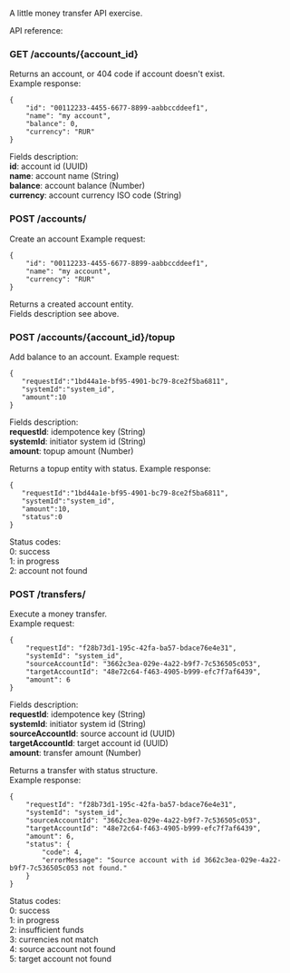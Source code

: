 A little money transfer API exercise.

API reference:

### GET /accounts/{account_id}
Returns an account, or 404 code if account doesn't exist.  
Example response:
```
{
    "id": "00112233-4455-6677-8899-aabbccddeef1",
    "name": "my account",
    "balance": 0,
    "currency": "RUR"
}
```
Fields description:  
**id**: account id (UUID)    
**name**: account name (String)  
**balance**: account balance (Number)  
**currency**: account currency ISO code (String)  

### POST /accounts/
Create an account
Example request:
```
{
    "id": "00112233-4455-6677-8899-aabbccddeef1",
    "name": "my account",
    "currency": "RUR"
}
```
Returns a created account entity.  
Fields description see above. 

### POST /accounts/{account_id}/topup
Add balance to an account.
Example request:
```
{ 
   "requestId":"1bd44a1e-bf95-4901-bc79-8ce2f5ba6811",
   "systemId":"system_id",
   "amount":10
}
```
Fields description:  
**requestId**: idempotence key (String)    
**systemId**: initiator system id (String)    
**amount**: topup amount (Number)    
  
Returns a topup entity with status.
Example response:
```
{ 
   "requestId":"1bd44a1e-bf95-4901-bc79-8ce2f5ba6811",
   "systemId":"system_id",
   "amount":10,
   "status":0
}
```
Status codes:  
0: success  
1: in progress  
2: account not found

### POST /transfers/
Execute a money transfer.  
Example request:  
```
{
    "requestId": "f28b73d1-195c-42fa-ba57-bdace76e4e31",
    "systemId": "system_id",
    "sourceAccountId": "3662c3ea-029e-4a22-b9f7-7c536505c053",
    "targetAccountId": "48e72c64-f463-4905-b999-efc7f7af6439",
    "amount": 6
}
```
Fields description:  
**requestId**: idempotence key (String)    
**systemId**: initiator system id (String)  
**sourceAccountId**: source account id (UUID)      
**targetAccountId**: target account id (UUID)      
**amount**: transfer amount (Number)    

Returns a transfer with status structure.  
Example response:
```
{
    "requestId": "f28b73d1-195c-42fa-ba57-bdace76e4e31",
    "systemId": "system_id",
    "sourceAccountId": "3662c3ea-029e-4a22-b9f7-7c536505c053",
    "targetAccountId": "48e72c64-f463-4905-b999-efc7f7af6439",
    "amount": 6,
    "status": {
        "code": 4,
        "errorMessage": "Source account with id 3662c3ea-029e-4a22-b9f7-7c536505c053 not found."
    }
}
```
Status codes:  
0: success  
1: in progress  
2: insufficient funds  
3: currencies not match  
4: source account not found  
5: target account not found  
